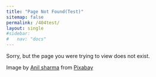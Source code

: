 ```yaml
---
title: "Page Not Found(Test)"
sitemap: false
permalink: /404test/
layout: single
#sidebar:
#   nav: "docs"
---
```


Sorry, but the page you were trying to view does not exist.

<div class="page__hero><img src="/vbscript/assets/images/about_382.jpg" alt="about" />
<span class="page__hero-caption">Image by <a href="https://pixabay.com/users/anilsharma26-13475484/?utm_source=link-attribution&amp;utm_medium=referral&amp;utm_campaign=image&amp;utm_content=7017939">Anil sharma</a> from <a href="https://pixabay.com//?utm_source=link-attribution&amp;utm_medium=referral&amp;utm_campaign=image&amp;utm_content=7017939">Pixabay</a>
</span></div>
